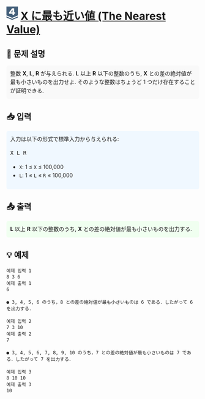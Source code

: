 <!-- ChatGPT를 사용하여 꾸몄습니다 -->
# <img src="https://github.com/GUBBIB/BaekJoonCode/blob/main/Tier_Img/Silver-4.svg" alt="티어그림" width="30px" height="35px"> [X に最も近い値 (The Nearest Value)](https://www.acmicpc.net/problem/XXXX)

<h2>📝 문제 설명</h2>
<div style="background-color: #f9f9f9; padding: 10px; border-radius: 5px; line-height: 1.6;">
    整数 <strong>X</strong>, <strong>L</strong>, <strong>R</strong> が与えられる. <strong>L</strong> 以上 <strong>R</strong> 以下の整数のうち, <strong>X</strong> との差の絶対値が最も小さいものを出力せよ. そのような整数はちょうど 1 つだけ存在することが証明できる.
</div>

<h2>📥 입력</h2>
<div style="background-color: #f0f8ff; padding: 10px; border-radius: 5px; line-height: 1.6;">
    入力は以下の形式で標準入力から与えられる:
    <pre>X L R</pre>
    <ul>
        <li><code>X</code>: 1 ≤ <code>X</code> ≤ 100,000</li>
        <li><code>L</code>: 1 ≤ <code>L</code> ≤ <code>R</code> ≤ 100,000</li>
    </ul>
</div>

<h2>📤 출력</h2>
<div style="background-color: #f0fff0; padding: 10px; border-radius: 5px; line-height: 1.6;">
    <strong>L</strong> 以上 <strong>R</strong> 以下の整数のうち, <strong>X</strong> との差の絶対値が最も小さいものを出力する.
</div>

<h2>💡 예제</h2>

```plaintext
예제 입력 1
8 3 6
예제 출력 1
6

● 3, 4, 5, 6 のうち，8 との差の絶対値が最も小さいものは 6 である．したがって 6 を出力する．

예제 입력 2
7 3 10
예제 출력 2
7

● 3, 4, 5, 6, 7, 8, 9, 10 のうち，7 との差の絶対値が最も小さいものは 7 である．したがって 7 を出力する．

예제 입력 3
8 10 10
예제 출력 3
10
```